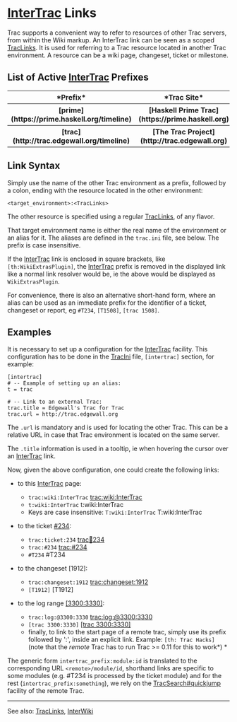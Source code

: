 # [InterTrac](inter-trac) Links



Trac supports a convenient way to refer to resources of other Trac servers, from within the Wiki markup. An InterTrac link can be seen as a scoped [TracLinks](trac-links). It is used for referring to a Trac resource located in another Trac environment. A resource can be a wiki page, changeset, ticket or milestone. 


## List of Active [InterTrac](inter-trac) Prefixes



<table><tr><th>*Prefix*</th>
<th>*Trac Site*</th></tr>
<tr><th>[prime](https://prime.haskell.org/timeline)</th>
<th>[Haskell Prime Trac](https://prime.haskell.org)</th></tr>
<tr><th>[trac](http://trac.edgewall.org/timeline)</th>
<th>[The Trac Project](http://trac.edgewall.org)</th></tr></table>



## Link Syntax



Simply use the name of the other Trac environment as a prefix, followed by a colon, ending with the resource located in the other environment:


```wiki
<target_environment>:<TracLinks>
```


The other resource is specified using a regular [TracLinks](trac-links), of any flavor.



That target environment name is either the real name of the environment or an alias for it. 
The aliases are defined in the `trac.ini` file, see below.
The prefix is case insensitive.



If the [InterTrac](inter-trac) link is enclosed in square brackets, like `[th:WikiExtrasPlugin]`, the [InterTrac](inter-trac) prefix is removed in the displayed link like a normal link resolver would be, ie the above would be displayed as `WikiExtrasPlugin`.



For convenience, there is also an alternative short-hand form, where an alias can be used as an immediate prefix for the identifier of a ticket, changeset or report, eg `#T234`, `[T1508]`, `[trac 1508]`.


## Examples



It is necessary to set up a configuration for the [InterTrac](inter-trac) facility.
This configuration has to be done in the [TracIni](trac-ini) file, `[intertrac]` section, for example:


```
[intertrac]
# -- Example of setting up an alias:
t = trac

# -- Link to an external Trac:
trac.title = Edgewall's Trac for Trac
trac.url = http://trac.edgewall.org
```


The `.url` is mandatory and is used for locating the other Trac.
This can be a relative URL in case that Trac environment is located on the same server.



The `.title` information is used in a tooltip, ie when hovering the cursor over an [InterTrac](inter-trac) link.



Now, given the above configuration, one could create the following links:


- to this [InterTrac](inter-trac) page:

  - `trac:wiki:InterTrac` [
    trac:wiki:InterTrac](http://trac.edgewall.org/intertrac/wiki%3AInterTrac)
  - `t:wiki:InterTrac` t:wiki:InterTrac
  - Keys are case insensitive: `T:wiki:InterTrac` T:wiki:InterTrac
- to the ticket [\#234](http://gitlabghc.nibbler/ghc/ghc/issues/234):

  - `trac:ticket:234` [
    trac:ticket:234](http://trac.edgewall.org/intertrac/ticket%3A234)
  - `trac:#234` [ trac:\#234](http://trac.edgewall.org/intertrac/%23234) 
  - `#T234` \#T234
- to the changeset \[1912\]:

  - `trac:changeset:1912` [
    trac:changeset:1912](http://trac.edgewall.org/intertrac/changeset%3A1912)
  - `[T1912]` \[T1912\]
- to the log range [\[3300:3330\]](/trac/ghc/log/ghc/?revs=3300%3A3330):

  - `trac:log:@3300:3330` [
    trac:log:\@3300:3330](http://trac.edgewall.org/intertrac/log%3A%403300%3A3330)  
  - `[trac 3300:3330]` [
    \[trac 3300:3330\]](http://trac.edgewall.org/intertrac/log%3A/%403300%3A3330)
  - finally, to link to the start page of a remote trac, simply use its prefix followed by ':', inside an explicit link. Example: `[th: Trac Hacks]` (note that the *remote* Trac has to run Trac \>= 0.11 for this to work*)
    *


The generic form `intertrac_prefix:module:id` is translated to the corresponding URL `<remote>/module/id`, shorthand links are specific to some modules (e.g. \#T234 is processed by the ticket module) and for the rest (`intertrac_prefix:something`), we rely on the [TracSearch\#quickjump](trac-search#) facility of the remote Trac.


---



See also: [TracLinks](trac-links), [InterWiki](inter-wiki)


